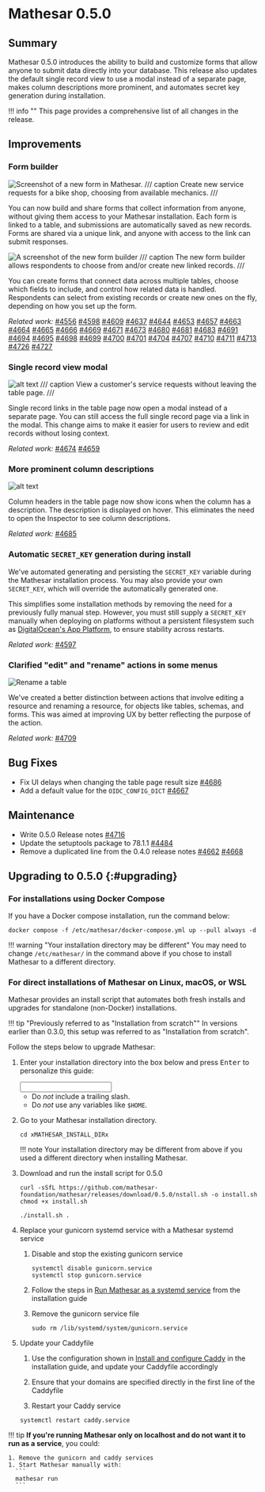 # Mathesar 0.5.0

## Summary

Mathesar 0.5.0 introduces the ability to build and customize forms that allow anyone to submit data directly into your database. This release also updates the default single record view to use a modal instead of a separate page, makes column descriptions more prominent, and automates secret key generation during installation.

!!! info ""
	This page provides a comprehensive list of all changes in the release.

## Improvements


### Form builder

![Screenshot of a new form in Mathesar.](../assets/releases/0.5.0/form-fill-example.png)
/// caption
Create new service requests for a bike shop, choosing from available mechanics.
///

You can now build and share forms that collect information from anyone, without giving them access to your Mathesar installation. Each form is linked to a table, and submissions are automatically saved as new records. Forms are shared via a unique link, and anyone with access to the link can submit responses.

![A screenshot of the new form builder](../assets/releases/0.5.0/form-builder.png)
/// caption
The new form builder allows respondents to choose from and/or create new linked records.
///

You can create forms that connect data across multiple tables, choose which fields to include, and control how related data is handled. Respondents can select from existing records or create new ones on the fly, depending on how you set up the form.

*Related work:*
[#4556](https://github.com/mathesar-foundation/mathesar/pull/4556 "ARCHIVE: Original Row Seeker Prototype") [#4598](https://github.com/mathesar-foundation/mathesar/pull/4598 "Forms backend - Add RPC method to fetch table & column info for form fields") [#4609](https://github.com/mathesar-foundation/mathesar/pull/4609 "Forms frontend") [#4637](https://github.com/mathesar-foundation/mathesar/pull/4637 "Implement Row Seeker within Forms") [#4644](https://github.com/mathesar-foundation/mathesar/pull/4644 "Forms backend - Re-enable forms & remove reverse_fk field type") [#4653](https://github.com/mathesar-foundation/mathesar/pull/4653 "Bump form-data from 4.0.0 to 4.0.4 in /mathesar_ui") [#4657](https://github.com/mathesar-foundation/mathesar/pull/4657 "Implement `forms.submit` RPC method") [#4663](https://github.com/mathesar-foundation/mathesar/pull/4663 "Make TableStructure store hold all structural info and remove TabularData store dependencies (Split from #4609)") [#4664](https://github.com/mathesar-foundation/mathesar/pull/4664 "Separate out common data for anonymous pages (Split from #4609)") [#4665](https://github.com/mathesar-foundation/mathesar/pull/4665 "Make certain components common, general improvements (Split from #4609)") [#4666](https://github.com/mathesar-foundation/mathesar/pull/4666 "Remove sharing specific logic that is no longer used (Split from #4609)") [#4669](https://github.com/mathesar-foundation/mathesar/pull/4669 "Disallow paste into most PK cells") [#4671](https://github.com/mathesar-foundation/mathesar/pull/4671 "Form backend unblockers") [#4673](https://github.com/mathesar-foundation/mathesar/pull/4673 "Forms feature (WIP)") [#4680](https://github.com/mathesar-foundation/mathesar/pull/4680 "Check form permissions before `get`, `get_source_info` and `submit`") [#4681](https://github.com/mathesar-foundation/mathesar/pull/4681 "Forms management UI in Schema page (Split from #4609)") [#4683](https://github.com/mathesar-foundation/mathesar/pull/4683 "Forms replace is patch") [#4691](https://github.com/mathesar-foundation/mathesar/pull/4691 "Forms permission check fix") [#4694](https://github.com/mathesar-foundation/mathesar/pull/4694 "Sort form fields via drag and drop") [#4695](https://github.com/mathesar-foundation/mathesar/pull/4695 "Form row seeker integration improvements") [#4698](https://github.com/mathesar-foundation/mathesar/pull/4698 "Improve responsive behavior of shared form fill-out page") [#4699](https://github.com/mathesar-foundation/mathesar/pull/4699 "Handle FK field interaction behavior for Forms") [#4700](https://github.com/mathesar-foundation/mathesar/pull/4700 "Forms: Throw exception while inserting into a column with fks constraints on multiple columns") [#4701](https://github.com/mathesar-foundation/mathesar/pull/4701 "Forms - Improve error states") [#4704](https://github.com/mathesar-foundation/mathesar/pull/4704 "Remove stale nested fields, implement utility for dynamic nested derived stores") [#4707](https://github.com/mathesar-foundation/mathesar/pull/4707 "Forms polish") [#4710](https://github.com/mathesar-foundation/mathesar/pull/4710 "Forms: cleanup styles, add inspector button") [#4711](https://github.com/mathesar-foundation/mathesar/pull/4711 "Forms post-submission views") [#4713](https://github.com/mathesar-foundation/mathesar/pull/4713 "Forms: UX fixes") [#4726](https://github.com/mathesar-foundation/mathesar/pull/4726 "Add forms analytics") [#4727](https://github.com/mathesar-foundation/mathesar/pull/4727 "Fix QA issues - 0.5.0")


### Single record view modal

![alt text](../assets/releases/0.5.0/modal-view.png)
/// caption
View a customer's service requests without leaving the table page.
///

Single record links in the table page now open a modal instead of a separate page. You can still access the full single record page via a link in the modal. This change aims to make it easier for users to review and edit records without losing context.

*Related work:*
[#4674](https://github.com/mathesar-foundation/mathesar/pull/4674 "Modal record view") [#4659](https://github.com/mathesar-foundation/mathesar/pull/4659 "Improve focus behavior for modals")

### More prominent column descriptions

![alt text](../assets/releases/0.5.0/column-descriptions.png)

Column headers in the table page now show icons when the column has a description. The description is displayed on hover. This eliminates the need to open the Inspector to see column descriptions.

*Related work:*
[#4685](https://github.com/mathesar-foundation/mathesar/pull/4685 "Display column descriptions in column header cells")

### Automatic `SECRET_KEY` generation during install

We've automated generating and persisting the `SECRET_KEY` variable during the Mathesar installation process. You may also provide your own `SECRET_KEY`, which will override the automatically generated one.

This simplifies some installation methods by removing the need for a previously fully manual step. However, you must still supply a `SECRET_KEY` manually when deploying on platforms without a persistent filesystem such as [DigitalOcean's App Platform](../administration/install-digitalocean.md), to ensure stability across restarts.

*Related work:*
[#4597](https://github.com/mathesar-foundation/mathesar/pull/4597 "Generate and persist `SECRET_KEY` by default")

### Clarified "edit" and "rename" actions in some menus

![Rename a table](../assets/releases/0.5.0/rename-table-action.png)

We've created a better distinction between actions that involve editing a resource and renaming a resource, for objects like tables, schemas, and forms. This was aimed at improving UX by better reflecting the purpose of the action.

*Related work:*
[#4709](https://github.com/mathesar-foundation/mathesar/pull/4709 "Change some UI terminology from edit to rename")

## Bug Fixes

- Fix UI delays when changing the table page result size [#4686](https://github.com/mathesar-foundation/mathesar/pull/4686 "Fix UI hang issues")
- Add a default value for the `OIDC_CONFIG_DICT` [#4667](https://github.com/mathesar-foundation/mathesar/pull/4667 "Add default for OIDC_CONFIG_DICT")

## Maintenance

- Write 0.5.0 Release notes [#4716](https://github.com/mathesar-foundation/mathesar/pull/4716 "0.5.0 Release notes")
- Update the setuptools package to 78.1.1 [#4484](https://github.com/mathesar-foundation/mathesar/pull/4484 "Bump setuptools from 75.5.0 to 78.1.1 in /docs")
- Remove a duplicated line from the 0.4.0 release notes [#4662](https://github.com/mathesar-foundation/mathesar/pull/4662 "Removed duplicate line.") [#4668](https://github.com/mathesar-foundation/mathesar/pull/4668 "Merge pull request #4662 from mathesar-foundation/kgodey-patch-1")


## Upgrading to 0.5.0 {:#upgrading}

### For installations using Docker Compose

If you have a Docker compose installation, run the command below:

```
docker compose -f /etc/mathesar/docker-compose.yml up --pull always -d
```

!!! warning "Your installation directory may be different"
    You may need to change `/etc/mathesar/` in the command above if you chose to install Mathesar to a different directory.

### For direct installations of Mathesar on Linux, macOS, or WSL

Mathesar provides an install script that automates both fresh installs and upgrades for standalone (non-Docker) installations.

!!! tip "Previously referred to as "Installation from scratch""
    In versions earlier than 0.3.0, this setup was referred to as "Installation from scratch".

Follow the steps below to upgrade Mathesar:


1. Enter your installation directory into the box below and press <kbd>Enter</kbd> to personalize this guide:

    <input data-input-for="MATHESAR_INSTALL_DIR" aria-label="Your Mathesar installation directory"/>

    - Do _not_ include a trailing slash.
    - Do _not_ use any variables like `$HOME`.

2.  Go to your Mathesar installation directory.

    ```
    cd xMATHESAR_INSTALL_DIRx
    ```

    !!! note
        Your installation directory may be different from above if you used a different directory when installing Mathesar.

3. Download and run the install script for 0.5.0
    ```
    curl -sSfL https://github.com/mathesar-foundation/mathesar/releases/download/0.5.0/nstall.sh -o install.sh
    chmod +x install.sh

    ./install.sh .
    ```

4. Replace your gunicorn systemd service with a Mathesar systemd service

    1. Disable and stop the existing gunicorn service
        ```
        systemctl disable gunicorn.service
        systemctl stop gunicorn.service
        ```

    2. Follow the steps in [Run Mathesar as a systemd service](../administration/install-from-scratch.md#run-mathesar-as-a-systemd-service) from the installation guide

    3. Remove the gunicorn service file
        ```
        sudo rm /lib/systemd/system/gunicorn.service
        ```

5. Update your Caddyfile

    1. Use the configuration shown in [Install and configure Caddy](../administration/install-from-scratch.md#install-and-configure-caddy) in the installation guide, and update your Caddyfile accordingly

    2. Ensure that your domains are specified directly in the first line of the Caddyfile

    3. Restart your Caddy service
      ```
      systemctl restart caddy.service
      ```

!!! tip
    **If you're running Mathesar only on localhost and do not want it to run as a service**, you could:

    1. Remove the gunicorn and caddy services
    1. Start Mathesar manually with:
      ```
      mathesar run
      ```
